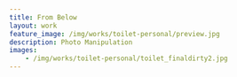 ```yaml
---
title: From Below
layout: work
feature_image: /img/works/toilet-personal/preview.jpg
description: Photo Manipulation
images:
    - /img/works/toilet-personal/toilet_finaldirty2.jpg
---
```

